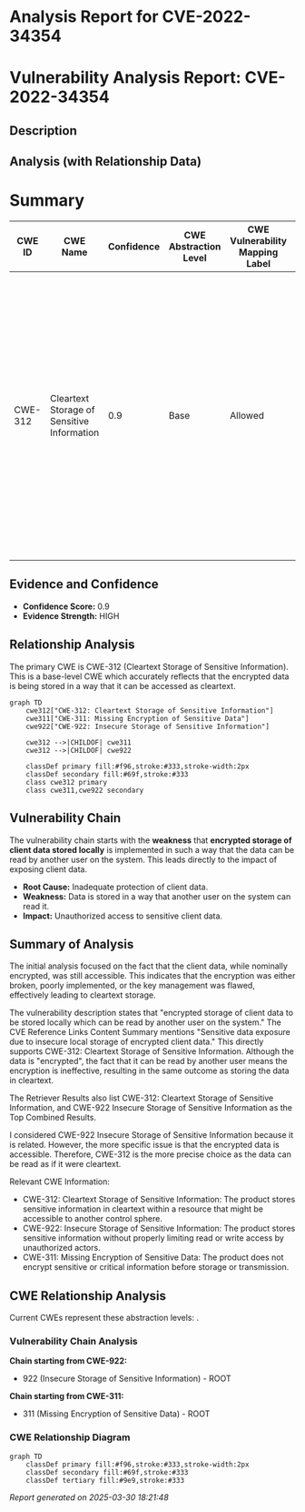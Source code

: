 # Analysis Report for CVE-2022-34354

# Vulnerability Analysis Report: CVE-2022-34354

## Description



## Analysis (with Relationship Data)

# Summary
| CWE ID | CWE Name | Confidence | CWE Abstraction Level | CWE Vulnerability Mapping Label | CWE-Vulnerability Mapping Notes |
|---|---|---|---|---|---|
| CWE-312 | Cleartext Storage of Sensitive Information | 0.9 | Base | Allowed | Primary CWE: The vulnerability involves **encrypted storage of client data stored locally** which can be read by another user. This means the "encryption" is not providing adequate protection, effectively storing the data in a way that is accessible as cleartext. |

## Evidence and Confidence

*   **Confidence Score:** 0.9
*   **Evidence Strength:** HIGH

## Relationship Analysis
The primary CWE is CWE-312 (Cleartext Storage of Sensitive Information). This is a base-level CWE which accurately reflects that the encrypted data is being stored in a way that it can be accessed as cleartext.

```mermaid
graph TD
    cwe312["CWE-312: Cleartext Storage of Sensitive Information"]
    cwe311["CWE-311: Missing Encryption of Sensitive Data"]
    cwe922["CWE-922: Insecure Storage of Sensitive Information"]
    
    cwe312 -->|CHILDOF| cwe311
    cwe312 -->|CHILDOF| cwe922
    
    classDef primary fill:#f96,stroke:#333,stroke-width:2px
    classDef secondary fill:#69f,stroke:#333
    class cwe312 primary
    class cwe311,cwe922 secondary
```

## Vulnerability Chain
The vulnerability chain starts with the **weakness** that **encrypted storage of client data stored locally** is implemented in such a way that the data can be read by another user on the system. This leads directly to the impact of exposing client data.
  - **Root Cause:** Inadequate protection of client data.
  - **Weakness:** Data is stored in a way that another user on the system can read it.
  - **Impact:** Unauthorized access to sensitive client data.

## Summary of Analysis
The initial analysis focused on the fact that the client data, while nominally encrypted, was still accessible. This indicates that the encryption was either broken, poorly implemented, or the key management was flawed, effectively leading to cleartext storage.

The vulnerability description states that "encrypted storage of client data to be stored locally which can be read by another user on the system." The CVE Reference Links Content Summary mentions "Sensitive data exposure due to insecure local storage of encrypted client data." This directly supports CWE-312: Cleartext Storage of Sensitive Information. Although the data is "encrypted", the fact that it can be read by another user means the encryption is ineffective, resulting in the same outcome as storing the data in cleartext.

The Retriever Results also list CWE-312: Cleartext Storage of Sensitive Information, and CWE-922 Insecure Storage of Sensitive Information as the Top Combined Results.

I considered CWE-922 Insecure Storage of Sensitive Information because it is related. However, the more specific issue is that the encrypted data is accessible. Therefore, CWE-312 is the more precise choice as the data can be read as if it were cleartext.

Relevant CWE Information:
* CWE-312: Cleartext Storage of Sensitive Information: The product stores sensitive information in cleartext within a resource that might be accessible to another control sphere.
* CWE-922: Insecure Storage of Sensitive Information: The product stores sensitive information without properly limiting read or write access by unauthorized actors.
* CWE-311: Missing Encryption of Sensitive Data: The product does not encrypt sensitive or critical information before storage or transmission.


## CWE Relationship Analysis

Current CWEs represent these abstraction levels: .


### Vulnerability Chain Analysis

**Chain starting from CWE-922:**
- 922 (Insecure Storage of Sensitive Information) - ROOT


**Chain starting from CWE-311:**
- 311 (Missing Encryption of Sensitive Data) - ROOT



### CWE Relationship Diagram

```mermaid
graph TD
    classDef primary fill:#f96,stroke:#333,stroke-width:2px
    classDef secondary fill:#69f,stroke:#333
    classDef tertiary fill:#9e9,stroke:#333
```



*Report generated on 2025-03-30 18:21:48*

